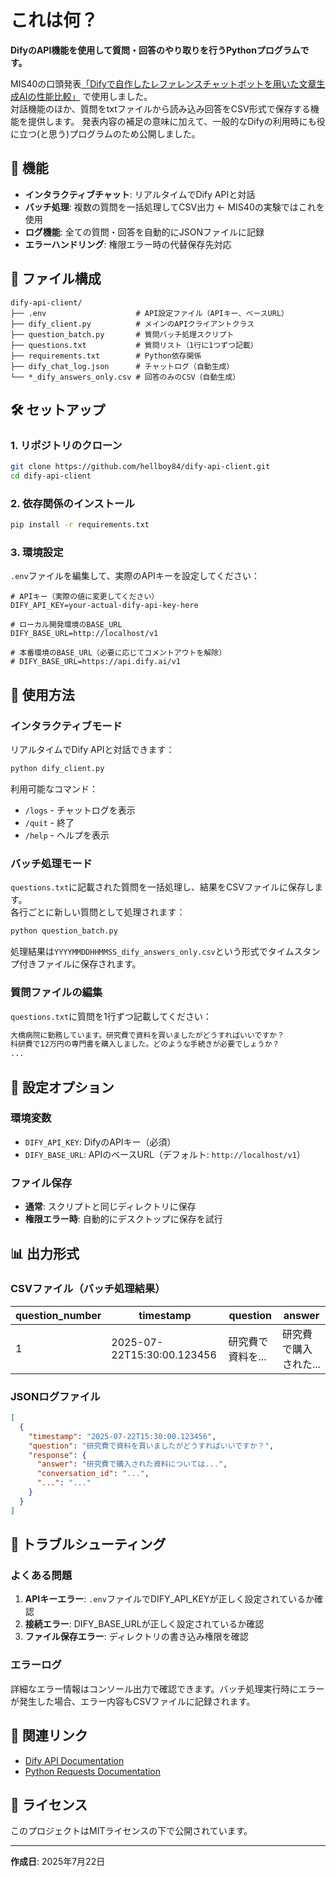 # これは何？

**DifyのAPI機能を使用して質問・回答のやり取りを行うPythonプログラムです。**  

MIS40の口頭発表[「Difyで自作したレファレンスチャットボットを用いた文章生成AIの性能比較」](https://plaza.umin.ac.jp/mis/40/program.html) で使用しました。   
対話機能のほか、質問をtxtファイルから読み込み回答をCSV形式で保存する機能を提供します。
発表内容の補足の意味に加えて、一般的なDifyの利用時にも役に立つ(と思う)プログラムのため公開しました。  

## 🚀 機能

- **インタラクティブチャット**: リアルタイムでDify APIと対話
- **バッチ処理**: 複数の質問を一括処理してCSV出力 ← MIS40の実験ではこれを使用
- **ログ機能**: 全ての質問・回答を自動的にJSONファイルに記録
- **エラーハンドリング**: 権限エラー時の代替保存先対応

## 📁 ファイル構成

```
dify-api-client/
├── .env                    # API設定ファイル（APIキー、ベースURL）
├── dify_client.py          # メインのAPIクライアントクラス
├── question_batch.py       # 質問バッチ処理スクリプト
├── questions.txt           # 質問リスト（1行に1つずつ記載）
├── requirements.txt        # Python依存関係
├── dify_chat_log.json      # チャットログ（自動生成）
└── *_dify_answers_only.csv # 回答のみのCSV（自動生成）
```

## 🛠️ セットアップ

### 1. リポジトリのクローン

```bash
git clone https://github.com/hellboy84/dify-api-client.git
cd dify-api-client
```

### 2. 依存関係のインストール

```bash
pip install -r requirements.txt
```

### 3. 環境設定

`.env`ファイルを編集して、実際のAPIキーを設定してください：

```env
# APIキー（実際の値に変更してください）
DIFY_API_KEY=your-actual-dify-api-key-here

# ローカル開発環境のBASE_URL
DIFY_BASE_URL=http://localhost/v1

# 本番環境のBASE_URL（必要に応じてコメントアウトを解除）
# DIFY_BASE_URL=https://api.dify.ai/v1
```

## 📝 使用方法

### インタラクティブモード

リアルタイムでDify APIと対話できます：

```bash
python dify_client.py
```

利用可能なコマンド：
- `/logs` - チャットログを表示
- `/quit` - 終了
- `/help` - ヘルプを表示

### バッチ処理モード

`questions.txt`に記載された質問を一括処理し、結果をCSVファイルに保存します。  
各行ごとに新しい質問として処理されます：

```bash
python question_batch.py
```

処理結果は`YYYYMMDDHHMMSS_dify_answers_only.csv`という形式でタイムスタンプ付きファイルに保存されます。

### 質問ファイルの編集

`questions.txt`に質問を1行ずつ記載してください：

```txt
大橋病院に勤務しています。研究費で資料を買いましたがどうすればいいですか？
科研費で12万円の専門書を購入しました。どのような手続きが必要でしょうか？
...
```

## 🔧 設定オプション

### 環境変数

- `DIFY_API_KEY`: DifyのAPIキー（必須）
- `DIFY_BASE_URL`: APIのベースURL（デフォルト: `http://localhost/v1`）

### ファイル保存

- **通常**: スクリプトと同じディレクトリに保存
- **権限エラー時**: 自動的にデスクトップに保存を試行

## 📊 出力形式

### CSVファイル（バッチ処理結果）

| question_number | timestamp | question | answer |
|---|---|---|---|
| 1 | 2025-07-22T15:30:00.123456 | 研究費で資料を... | 研究費で購入された... |

### JSONログファイル

```json
[
  {
    "timestamp": "2025-07-22T15:30:00.123456",
    "question": "研究費で資料を買いましたがどうすればいいですか？",
    "response": {
      "answer": "研究費で購入された資料については...",
      "conversation_id": "...",
      "...": "..."
    }
  }
]
```

## 🐛 トラブルシューティング

### よくある問題

1. **APIキーエラー**: `.env`ファイルでDIFY_API_KEYが正しく設定されているか確認
2. **接続エラー**: DIFY_BASE_URLが正しく設定されているか確認
3. **ファイル保存エラー**: ディレクトリの書き込み権限を確認

### エラーログ

詳細なエラー情報はコンソール出力で確認できます。バッチ処理実行時にエラーが発生した場合、エラー内容もCSVファイルに記録されます。

## 🔗 関連リンク

- [Dify API Documentation](https://docs.dify.ai/en/openapi-api-access-readme#api-access)
- [Python Requests Documentation](https://docs.python-requests.org/)

## 📄 ライセンス

このプロジェクトはMITライセンスの下で公開されています。

---

**作成日**: 2025年7月22日
